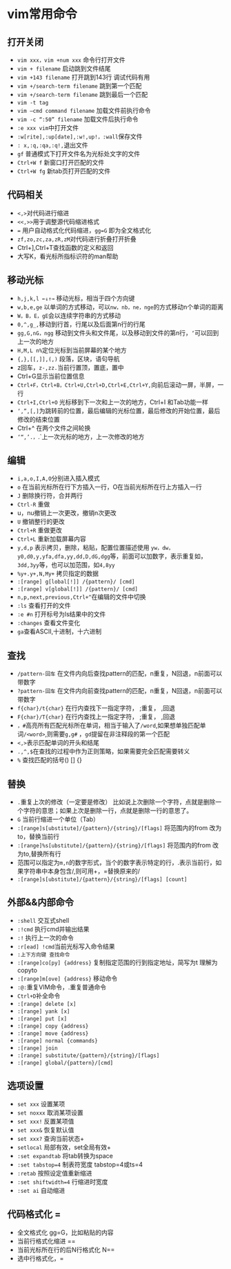 # vim常用命令

## 打开关闭

- `vim xxx，vim +num xxx` 命令行打开文件
- `vim + filename` 启动跳到文件结尾
- `vim +143 filename` 打开跳到143行 调试代码有用
- `vim +/search-term filename` 跳到第一个匹配
- `vim +/search-term filename` 跳到最后一个匹配
- `vim -t tag`
- `vim —cmd command filename` 加载文件前执行命令
- `vim -c “:50” filename` 加载文件后执行命令
- `:e xxx vim`中打开文件
- `:w[rite],:up[date],:w!,up!，:wall`保存文件
- `: x,:q,:qa,:q!,`退出文件
- `gf` 普通模式下打开文件名为光标处文字的文件
- `Ctrl+W f` 新窗口打开匹配的文件
- `Ctrl+W fg` 新tab页打开匹配的文件

## 代码相关

- `<,>`对代码进行缩进
- `<<,>>`用于调整源代码缩进格式
- `=` 用户自动格式化代码缩进，`gg=G` 即为全文格式化
- `zf,zo,zc,za,zR,zM`对代码进行折叠打开折叠
- Ctrl+],Ctrl+T查找函数的定义和返回
- 大写K，看光标所指标识符的man帮助

## 移动光标

- `h,j,k,l ←↓↑→` 移动光标，相当于四个方向键
- `w,b,e,ge` 以单词的方式移动，可以`nw，nb，ne，nge`的方式移动n个单词的距离
- `W，B，E，gE`会以连续字符串的方式移动
- `0,^,g_,`移动到行首，行尾以及后面第n行的行尾
- `gg,G,nG，ngg` 移动到文件头和文件尾，以及移动到文件的第n行，`‘`可以回到上一次的地方
- `H,M,L n%`定位光标到当前屏幕的某个地方
- `{,},[[,]],(,)` 段落，区块，语句导航
- z回车，`z-,zz.`当前行置顶，置底，置中
- Ctrl+G显示当前位置信息
- `Ctrl+F，Ctrl+B，Ctrl+U,Ctrl+D,Ctrl+E,Ctrl+Y,`向前后滚动一屏，半屏，一行
- `Ctrl+I,Ctrl+O` 光标移到下一次和上一次的地方，Ctrl+I 和Tab功能一样
- `‘,”,[,]`为跳转前的位置，最后编辑的光标位置，最后修改的开始位置，最后修改的结束位置
- Ctrl+^ 在两个文件之间轮换
- `‘“,’.，`.`上一次光标的地方，上一次修改的地方

## 编辑

- `i,a,o,I,A,O`分别进入插入模式
- `o` 在当前光标所在行下方插入一行，O在当前光标所在行上方插入一行
- `J` 删除换行符，合并两行
- `Ctrl-R` 重做
- u，nu撤销上一次更改，撤销n次更改
- `U` 撤销整行的更改
- `Ctrl+R` 重做更改
- `Ctrl+L` 重新加载屏幕内容
- `y,d,p` 表示拷贝，删除，粘贴，配置位置描述使用 `yw，dw，y0,d0,y,yfa,dfa,yy,dd,D,dG,dgg`等，前面可以加数字，表示重复如，`3dd,3yy`等，也可以加范围，如`4,8yy`
- `%y+.y+,N,My+` 拷贝指定的数据
- `:[range] g[lobal[!]] /{pattern}/ [cmd]`
- `:[range] v[global[!]] /{pattern}/ [cmd]`
- `n,p,next,previous,Ctrl+^`在编辑的文件中切换
- `:ls` 查看打开的文件
- `:e #n` 打开标号为ls结果中的文件
- `:changes` 查看文件变化
- `ga`查看ASCII,十进制，十六进制

## 查找

- `/pattern-回车` 在文件内向后查找pattern的匹配，n重复，N回退，n前面可以带数字
- `?pattern-回车` 在文件内向前查找pattern的匹配，n重复，N回退，n前面可以带数字
- `f{char}/t{char}` 在行内查找下一指定字符， ;重复， ,回退
- `F{char}/T{char}` 在行内查找上一指定字符， ;重复， ,回退
- `，#`高亮所有匹配光标所在单词，相当于输入了`/word`,如果想单独匹配单词`/<word>`,则需要`g,g#` ，`gd`提留在非注释段的第一个匹配
- `<,>`表示匹配单词的开头和结尾
- `.,^,$`在查找的过程中作为正则策略，如果需要完全匹配需要转义
- `%` 查找匹配的括号() [] {}

## 替换

- `.`重复上次的修改（一定要是修改） 比如说上次删除一个字符，点就是删除一个字符的意思；如果上次是删除一行，点就是删除一行的意思了。
- `G` 当前行缩进一个单位（Tab）
- `:[range]s[ubstitute]/{pattern}/{string}/[flags]` 将范围内的from 改为to，替换当前行
- `:[range]%s[ubstitute]/{pattern}/{string}/[flags]` 将范围内的from 改为to,替换所有行
- 范围可以指定为`m,n`的数字形式，当个的数字表示特定的行，.表示当前行，如果字符串中本身包含/,则可用+，=替换原来的/
- `:[range]s[ubstitute]/{pattern}/{string}/[flags] [count]`

## 外部&&内部命令

- `:shell` 交互式shell
- `:!cmd` 执行cmd并输出结果
- `:!` 执行上一次的命令
- `:r[ead] !cmd`当前光标写入命令结果
- `:上下方向键 查找命令`
- `:[range]co[py] {address}` 复制指定范围的行到指定地址，简写为t 理解为copyto
- `:[range]m[ove] {address}` 移动命令
- `:@:`重复VIM命令，.重复普通命令
- `Ctrl+D`补全命令
- `:[range] delete [x]`
- `:[range] yank [x]`
- `:[range] put [x]`
- `:[range] copy {address}`
- `:[range] move {address}`
- `:[range] normal {commands}`
- `:[range] join`
- `:[range] substitute/{pattern}/{string}/[flags]`
- `:[range] global/{pattern}/[cmd]`

## 选项设置

- `set xxx` 设置某项
- `set noxxx` 取消某项设置
- `set xxx!` 反置某项值
- `set xxx&` 恢复默认值
- `set xxx?` 查询当前状态+
- `setlocal` 局部有效，set全局有效+
- `:set expandtab` 将tab转换为space
- `:set tabstop=4` 制表符宽度 tabstop=4或ts=4
- `:retab` 按照设定值重新缩进
- `:set shiftwidth=4` 行缩进时宽度
- `:set ai` 自动缩进

## 代码格式化 =

- 全文格式化 gg=G，比如粘贴的内容
- 当前行格式化缩进 ==
- 当前光标所在行的后N行格式化 N==
- 选中行格式化，=